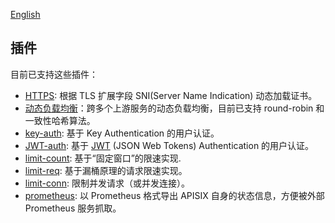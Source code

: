 [English](plugins.md)
## 插件
目前已支持这些插件：

* [HTTPS](https.md): 根据 TLS 扩展字段 SNI(Server Name Indication) 动态加载证书。
* [动态负载均衡](architecture-design-cn.md#upstream)：跨多个上游服务的动态负载均衡，目前已支持 round-robin 和一致性哈希算法。
* [key-auth](plugins/key-auth-cn.md): 基于 Key Authentication 的用户认证。
* [JWT-auth](plugins/jwt-auth-cn.md): 基于 [JWT](https://jwt.io/) (JSON Web Tokens) Authentication 的用户认证。
* [limit-count](plugins/limit-count-cn.md): 基于“固定窗口”的限速实现.
* [limit-req](plugins/limit-req-cn.md): 基于漏桶原理的请求限速实现。
* [limit-conn](plugins/limit-conn-cn.md): 限制并发请求（或并发连接）。
* [prometheus](plugins/prometheus.md): 以 Prometheus 格式导出 APISIX 自身的状态信息，方便被外部 Prometheus 服务抓取。
